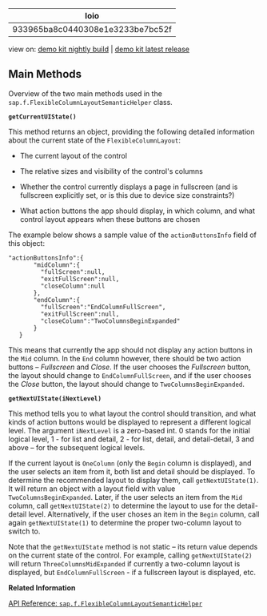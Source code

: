 <!-- loio933965ba8c0440308e1e3233be7bc52f -->

| loio |
| -----|
| 933965ba8c0440308e1e3233be7bc52f |

<div id="loio">

view on: [demo kit nightly build](https://sdk.openui5.org/nightly/#/topic/933965ba8c0440308e1e3233be7bc52f) | [demo kit latest release](https://sdk.openui5.org/topic/933965ba8c0440308e1e3233be7bc52f)</div>

## Main Methods

Overview of the two main methods used in the `sap.f.FlexibleColumnLayoutSemanticHelper` class.

**`getCurrentUIState()`**

This method returns an object, providing the following detailed information about the current state of the `FlexibleColumnLayout`:

-   The current layout of the control

-   The relative sizes and visibility of the control's columns

-   Whether the control currently displays a page in fullscreen \(and is fullscreen explicitly set, or is this due to device size constraints?\)

-   What action buttons the app should display, in which column, and what control layout appears when these buttons are chosen


The example below shows a sample value of the `actionButtonsInfo` field of this object:

```
"actionButtonsInfo":{
       "midColumn":{
         "fullScreen":null,
         "exitFullScreen":null,
         "closeColumn":null
       },
       "endColumn":{
         "fullScreen":"EndColumnFullScreen",
         "exitFullScreen":null,
         "closeColumn":"TwoColumnsBeginExpanded"
       }
   }

```

This means that currently the app should not display any action buttons in the `Mid` column. In the `End` column however, there should be two action buttons – *Fullscreen* and *Close*. If the user chooses the *Fullscreen* button, the layout should change to `EndColumnFullScreen`, and if the user chooses the *Close* button, the layout should change to `TwoColumnsBeginExpanded`.

**`getNextUIState(iNextLevel)`**

This method tells you to what layout the control should transition, and what kinds of action buttons would be displayed to represent a different logical level. The argument `iNextLevel` is a zero-based int. 0 stands for the initial logical level, 1 - for list and detail, 2 - for list, detail, and detail-detail, 3 and above – for the subsequent logical levels.

If the current layout is `OneColumn` \(only the `Begin` column is displayed\), and the user selects an item from it, both list and detail should be displayed. To determine the recommended layout to display them, call `getNextUIState(1)`. It will return an object with a layout field with value `TwoColumnsBeginExpanded`. Later, if the user selects an item from the `Mid` column, call `getNextUIState(2)` to determine the layout to use for the detail-detail level. Alternatively, if the user choses an item in the `Begin` column, call again `getNextUIState(1)` to determine the proper two-column layout to switch to.

Note that the `getNextUIState` method is not static – its return value depends on the current state of the control. For example, calling `getNextUIState(2)` will return `ThreeColumnsMidExpanded` if currently a two-column layout is displayed, but `EndColumnFullScreen` - if a fullscreen layout is displayed, etc.

**Related Information**  


[API Reference: `sap.f.FlexibleColumnLayoutSemanticHelper`](https://sdk.openui5.org/api/sap.f.FlexibleColumnLayoutSemanticHelper)

